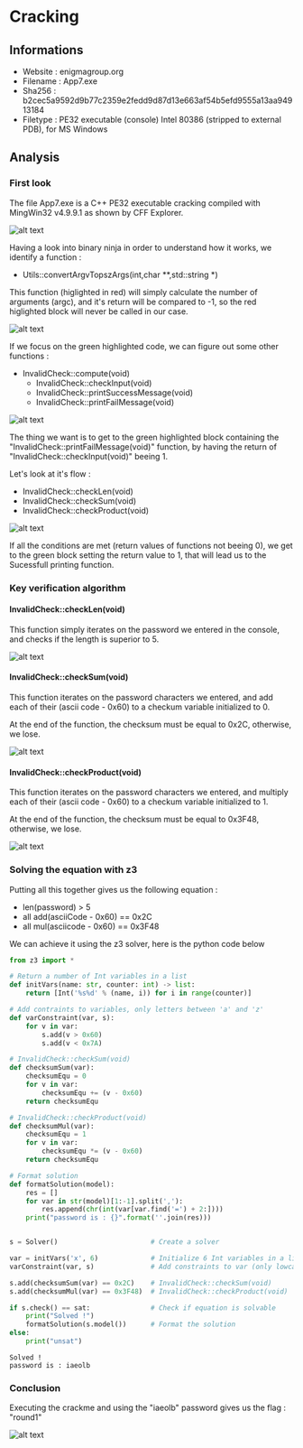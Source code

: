 # Cracking

## Informations

- Website  : enigmagroup.org 
- Filename : App7.exe 
- Sha256   : b2cec5a9592d9b77c2359e2fedd9d87d13e663af54b5efd9555a13aa94913184 
- Filetype : PE32 executable (console) Intel 80386 (stripped to external PDB), for MS Windows 

## Analysis

### First look

The file App7.exe is a C++ PE32 executable cracking compiled with MingWin32 v4.9.9.1 as shown by CFF Explorer.

![alt text](images/image1.png)

Having a look into binary ninja in order to understand how it works, we identify a function :
- Utils::convertArgvTopszArgs(int,char **,std::string *)

This function (higlighted in red) will simply calculate the number of arguments (argc), and it's return will be compared to -1, so the red higlighted block will never be called in our case.

![alt text](images/image2.png)

If we focus on the green highlighted code, we can figure out some other functions :
- InvalidCheck::compute(void)
    - InvalidCheck::checkInput(void)
    - InvalidCheck::printSuccessMessage(void)
    - InvalidCheck::printFailMessage(void)

![alt text](images/image3.png)

The thing we want is to get to the green highlighted block containing the "InvalidCheck::printFailMessage(void)" function, by having the return of "InvalidCheck::checkInput(void)" beeing 1.

Let's look at it's flow :
- InvalidCheck::checkLen(void)
- InvalidCheck::checkSum(void)
- InvalidCheck::checkProduct(void)

![alt text](images/image4.png)

If all the conditions are met (return values of functions not beeing 0), we get to the green block setting the return value to 1, that will lead us to the Sucessfull printing function.

### Key verification algorithm

#### InvalidCheck::checkLen(void)

This function simply iterates on the password we entered in the console, and checks if the length is superior to 5.

![alt text](images/image5.png)

#### InvalidCheck::checkSum(void)

This function iterates on the password characters we entered, and add each of their (ascii code - 0x60) to a checkum variable initialized to 0.

At the end of the function, the checksum must be equal to 0x2C, otherwise, we lose.

![alt text](images/image6.png)

#### InvalidCheck::checkProduct(void)

This function iterates on the password characters we entered, and multiply each of their (ascii code - 0x60) to a checkum variable initialized to 1.

At the end of the function, the checksum must be equal to 0x3F48, otherwise, we lose.

![alt text](images/image7.png)

### Solving the equation with z3

Putting all this together gives us the following equation :
- len(password) > 5
- all add(asciiCode - 0x60) == 0x2C
- all mul(asciicode - 0x60) == 0x3F48

We can achieve it using the z3 solver, here is the python code below

```python
from z3 import *

# Return a number of Int variables in a list
def initVars(name: str, counter: int) -> list:
    return [Int('%s%d' % (name, i)) for i in range(counter)]

# Add contraints to variables, only letters between 'a' and 'z'
def varConstraint(var, s):
    for v in var:
        s.add(v > 0x60)
        s.add(v < 0x7A)

# InvalidCheck::checkSum(void)
def checksumSum(var):
    checksumEqu = 0
    for v in var:
        checksumEqu += (v - 0x60)
    return checksumEqu

# InvalidCheck::checkProduct(void)
def checksumMul(var):
    checksumEqu = 1
    for v in var:
        checksumEqu *= (v - 0x60)
    return checksumEqu

# Format solution
def formatSolution(model):
    res = []
    for var in str(model)[1:-1].split(','):
        res.append(chr(int(var[var.find('=') + 2:])))
    print("password is : {}".format(''.join(res)))


s = Solver()                       # Create a solver

var = initVars('x', 6)             # Initialize 6 Int variables in a list
varConstraint(var, s)              # Add constraints to var (only lowcase letters)

s.add(checksumSum(var) == 0x2C)    # InvalidCheck::checkSum(void)
s.add(checksumMul(var) == 0x3F48)  # InvalidCheck::checkProduct(void)

if s.check() == sat:               # Check if equation is solvable
    print("Solved !")
    formatSolution(s.model())      # Format the solution
else:
    print("unsat")
```

```
Solved !
password is : iaeolb
```

### Conclusion

Executing the crackme and using the "iaeolb" password gives us the flag : "round1"

![alt text](images/image8.png)
